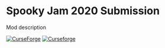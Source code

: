# Spooky Jam 2020 Submission
Mod description

[![CurseForge](http://cf.way2muchnoise.eu/full_PROJECTID_downloads.svg)](https://www.curseforge.com/minecraft/mc-mods/project-name)
[![Curseforge](http://cf.way2muchnoise.eu/versions/For%20MC_PROJECTID_all.svg)](https://www.curseforge.com/minecraft/mc-mods/project-name)